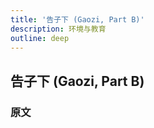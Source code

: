 ```yaml
---
title: '告子下 (Gaozi, Part B)'
description: 环境与教育
outline: deep
---
```


## 告子下 (Gaozi, Part B)

### 原文

